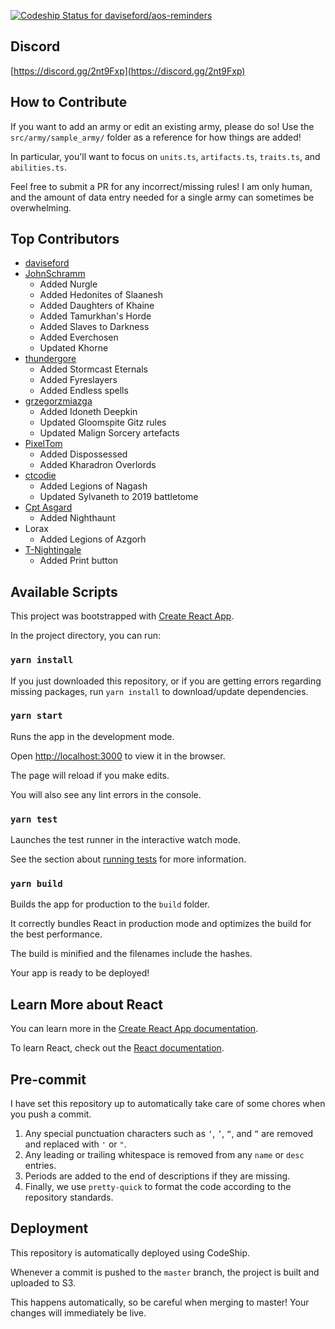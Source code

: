 [![Codeship Status for daviseford/aos-reminders](https://app.codeship.com/projects/c0b303b0-94f9-0137-ac21-1aa1838f71d2/status?branch=master)](https://app.codeship.com/projects/357042)

## Discord

[https://discord.gg/2nt9Fxp](https://discord.gg/2nt9Fxp)

## How to Contribute

If you want to add an army or edit an existing army, please do so! Use the `src/army/sample_army/` folder as a reference for how things are added!

In particular, you'll want to focus on `units.ts`, `artifacts.ts`, `traits.ts`, and `abilities.ts`. 

Feel free to submit a PR for any incorrect/missing rules! I am only human, and the amount of data entry needed for a single army can sometimes be overwhelming.

## Top Contributors

+ [daviseford](https://github.com/daviseford)
+ [JohnSchramm](https://github.com/JohnSchramm)
  + Added Nurgle
  + Added Hedonites of Slaanesh
  + Added Daughters of Khaine
  + Added Tamurkhan's Horde
  + Added Slaves to Darkness
  + Added Everchosen
  + Updated Khorne
+ [thundergore](https://github.com/thundergore)
  + Added Stormcast Eternals
  + Added Fyreslayers
  + Added Endless spells
+ [grzegorzmiazga](https://github.com/grzegorzmiazga)
  + Added Idoneth Deepkin
  + Updated Gloomspite Gitz rules
  + Updated Malign Sorcery artefacts
+ [PixelTom](https://github.com/PixelTom)
  + Added Dispossessed
  + Added Kharadron Overlords
+ [ctcodie](https://github.com/ctcodie)
  + Added Legions of Nagash
  + Updated Sylvaneth to 2019 battletome
+ [Cpt Asgard](https://github.com/CptAsgard)
  + Added Nighthaunt
+ Lorax
  + Added Legions of Azgorh
+ [T-Nightingale](https://github.com/T-Nightingale)
  + Added Print button

## Available Scripts

This project was bootstrapped with [Create React App](https://github.com/facebook/create-react-app).

In the project directory, you can run:

### `yarn install`

If you just downloaded this repository, or if you are getting errors regarding missing packages, run `yarn install` to download/update dependencies.

### `yarn start`

Runs the app in the development mode.

Open [http://localhost:3000](http://localhost:3000) to view it in the browser.

The page will reload if you make edits.

You will also see any lint errors in the console.

### `yarn test`

Launches the test runner in the interactive watch mode.

See the section about [running tests](https://facebook.github.io/create-react-app/docs/running-tests) for more information.

### `yarn build`

Builds the app for production to the `build` folder.

It correctly bundles React in production mode and optimizes the build for the best performance.

The build is minified and the filenames include the hashes.

Your app is ready to be deployed!

## Learn More about React

You can learn more in the [Create React App documentation](https://facebook.github.io/create-react-app/docs/getting-started).

To learn React, check out the [React documentation](https://reactjs.org/).

## Pre-commit

I have set this repository up to automatically take care of some chores when you push a commit.

1. Any special punctuation characters such as `‘`, `’`, `“`, and `”` are removed and replaced with `'` or `"`.
2. Any leading or trailing whitespace is removed from any `name` or `desc` entries.
3. Periods are added to the end of descriptions if they are missing.
4. Finally, we use `pretty-quick` to format the code according to the repository standards.

## Deployment

This repository is automatically deployed using CodeShip.

Whenever a commit is pushed to the `master` branch, the project is built and uploaded to S3.

This happens automatically, so be careful when merging to master! Your changes will immediately be live.
